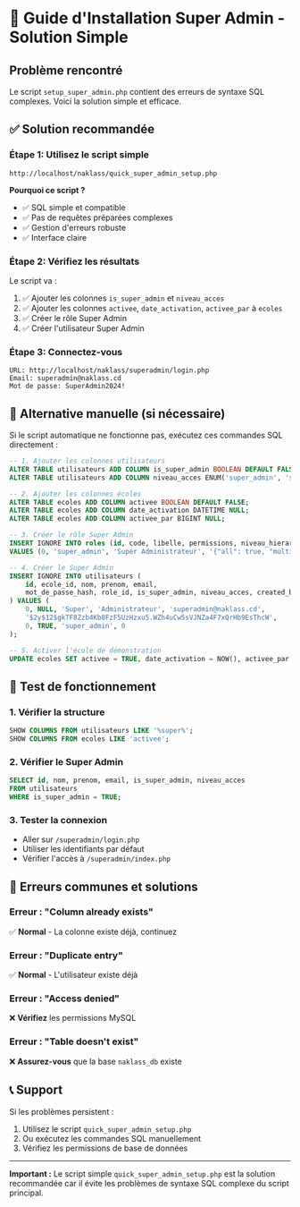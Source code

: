 # 🚨 Guide d'Installation Super Admin - Solution Simple

## Problème rencontré

Le script `setup_super_admin.php` contient des erreurs de syntaxe SQL complexes. Voici la solution simple et efficace.

## ✅ Solution recommandée

### Étape 1: Utilisez le script simple
```
http://localhost/naklass/quick_super_admin_setup.php
```

**Pourquoi ce script ?**
- ✅ SQL simple et compatible
- ✅ Pas de requêtes préparées complexes
- ✅ Gestion d'erreurs robuste
- ✅ Interface claire

### Étape 2: Vérifiez les résultats
Le script va :
1. ✅ Ajouter les colonnes `is_super_admin` et `niveau_acces`
2. ✅ Ajouter les colonnes `activee`, `date_activation`, `activee_par` à `ecoles`
3. ✅ Créer le rôle Super Admin
4. ✅ Créer l'utilisateur Super Admin

### Étape 3: Connectez-vous
```
URL: http://localhost/naklass/superadmin/login.php
Email: superadmin@naklass.cd
Mot de passe: SuperAdmin2024!
```

## 🔧 Alternative manuelle (si nécessaire)

Si le script automatique ne fonctionne pas, exécutez ces commandes SQL directement :

```sql
-- 1. Ajouter les colonnes utilisateurs
ALTER TABLE utilisateurs ADD COLUMN is_super_admin BOOLEAN DEFAULT FALSE;
ALTER TABLE utilisateurs ADD COLUMN niveau_acces ENUM('super_admin', 'school_admin', 'user') DEFAULT 'user';

-- 2. Ajouter les colonnes écoles
ALTER TABLE ecoles ADD COLUMN activee BOOLEAN DEFAULT FALSE;
ALTER TABLE ecoles ADD COLUMN date_activation DATETIME NULL;
ALTER TABLE ecoles ADD COLUMN activee_par BIGINT NULL;

-- 3. Créer le rôle Super Admin
INSERT IGNORE INTO roles (id, code, libelle, permissions, niveau_hierarchie) 
VALUES (0, 'super_admin', 'Super Administrateur', '{"all": true, "multi_school": true}', 0);

-- 4. Créer le Super Admin
INSERT IGNORE INTO utilisateurs (
    id, ecole_id, nom, prenom, email, 
    mot_de_passe_hash, role_id, is_super_admin, niveau_acces, created_by
) VALUES (
    0, NULL, 'Super', 'Administrateur', 'superadmin@naklass.cd',
    '$2y$12$gkTF8Zzb4Kb8FzF5UzHzxu5.WZh4uCw5sVJNZa4F7xQrHb9EsThcW',
    0, TRUE, 'super_admin', 0
);

-- 5. Activer l'école de démonstration
UPDATE ecoles SET activee = TRUE, date_activation = NOW(), activee_par = 0 WHERE id = 1;
```

## 🎯 Test de fonctionnement

### 1. Vérifier la structure
```sql
SHOW COLUMNS FROM utilisateurs LIKE '%super%';
SHOW COLUMNS FROM ecoles LIKE 'activee';
```

### 2. Vérifier le Super Admin
```sql
SELECT id, nom, prenom, email, is_super_admin, niveau_acces 
FROM utilisateurs 
WHERE is_super_admin = TRUE;
```

### 3. Tester la connexion
- Aller sur `/superadmin/login.php`
- Utiliser les identifiants par défaut
- Vérifier l'accès à `/superadmin/index.php`

## 🚫 Erreurs communes et solutions

### Erreur : "Column already exists"
✅ **Normal** - La colonne existe déjà, continuez

### Erreur : "Duplicate entry"
✅ **Normal** - L'utilisateur existe déjà

### Erreur : "Access denied"
❌ **Vérifiez** les permissions MySQL

### Erreur : "Table doesn't exist"
❌ **Assurez-vous** que la base `naklass_db` existe

## 📞 Support

Si les problèmes persistent :
1. Utilisez le script `quick_super_admin_setup.php`
2. Ou exécutez les commandes SQL manuellement
3. Vérifiez les permissions de base de données

---

**Important :** Le script simple `quick_super_admin_setup.php` est la solution recommandée car il évite les problèmes de syntaxe SQL complexe du script principal.
